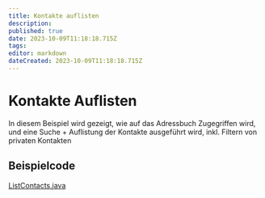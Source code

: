```yaml
---
title: Kontakte auflisten
description: 
published: true
date: 2023-10-09T11:18:18.715Z
tags: 
editor: markdown
dateCreated: 2023-10-09T11:18:18.715Z
---
```


# Kontakte Auflisten
In diesem Beispiel wird gezeigt, wie auf das Adressbuch Zugegriffen wird, und eine Suche + Auflistung der Kontakte ausgeführt wird, inkl. Filtern von privaten Kontakten

## Beispielcode

[ListContacts.java](https://github.com/Fabian95qw/SFWiki/blob/master/uploads/dev_tutorial/sourcecode/adressbook/ListContacts.java)